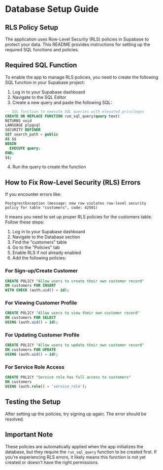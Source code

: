 # Database Setup Guide

## RLS Policy Setup

The application uses Row-Level Security (RLS) policies in Supabase to protect your data. This README provides instructions for setting up the required SQL functions and policies.

## Required SQL Function

To enable the app to manage RLS policies, you need to create the following SQL function in your Supabase project:

1. Log in to your Supabase dashboard
2. Navigate to the SQL Editor
3. Create a new query and paste the following SQL:

```sql
-- SQL function to execute SQL queries with elevated privileges
CREATE OR REPLACE FUNCTION run_sql_query(query text)
RETURNS void
LANGUAGE plpgsql
SECURITY DEFINER
SET search_path = public
AS $$
BEGIN
  EXECUTE query;
END;
$$;
```

4. Run the query to create the function

## How to Fix Row-Level Security (RLS) Errors

If you encounter errors like:

```
PostgrestException (message: new row violates row-level security policy for table "customers", code: 42501)
```

It means you need to set up proper RLS policies for the customers table. Follow these steps:

1. Log in to your Supabase dashboard
2. Navigate to the Database section
3. Find the "customers" table
4. Go to the "Policies" tab
5. Enable RLS if not already enabled
6. Add the following policies:

### For Sign-up/Create Customer

```sql
CREATE POLICY "Allow users to create their own customer record" 
ON customers FOR INSERT 
WITH CHECK (auth.uid() = id);
```

### For Viewing Customer Profile

```sql
CREATE POLICY "Allow users to view their own customer record" 
ON customers FOR SELECT 
USING (auth.uid() = id);
```

### For Updating Customer Profile

```sql
CREATE POLICY "Allow users to update their own customer record" 
ON customers FOR UPDATE 
USING (auth.uid() = id);
```

### For Service Role Access

```sql
CREATE POLICY "Service role has full access to customers" 
ON customers 
USING (auth.role() = 'service_role');
```

## Testing the Setup

After setting up the policies, try signing up again. The error should be resolved.

## Important Note

These policies are automatically applied when the app initializes the database, but they require the `run_sql_query` function to be created first. If you're experiencing RLS errors, it likely means this function is not yet created or doesn't have the right permissions. 